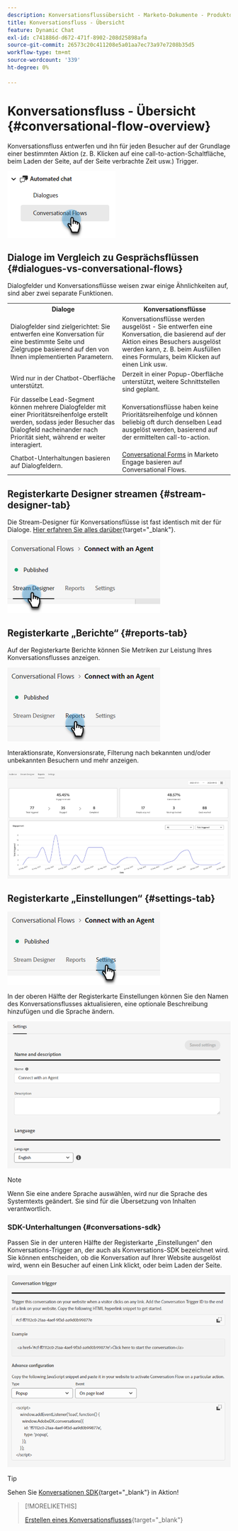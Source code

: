 ```yaml
---
description: Konversationsflussübersicht - Marketo-Dokumente - Produktdokumentation
title: Konversationsfluss - Übersicht
feature: Dynamic Chat
exl-id: c741886d-d672-471f-8902-208d25898afa
source-git-commit: 26573c20c411208e5a01aa7ec73a97e7208b35d5
workflow-type: tm+mt
source-wordcount: '339'
ht-degree: 0%

---
```


# Konversationsfluss - Übersicht {#conversational-flow-overview}

Konversationsfluss entwerfen und ihn für jeden Besucher auf der Grundlage einer bestimmten Aktion (z. B. Klicken auf eine call-to-action-Schaltfläche, beim Laden der Seite, auf der Seite verbrachte Zeit usw.) Trigger.

![](assets/conversational-flow-overview-1.png)

## Dialoge im Vergleich zu Gesprächsflüssen {#dialogues-vs-conversational-flows}

Dialogfelder und Konversationsflüsse weisen zwar einige Ähnlichkeiten auf, sind aber zwei separate Funktionen.

<table>
 <tbody>
  <tr>
   <th style="width:50%">Dialoge</th>
   <th style="width:50%">Konversationsflüsse</th>
  </tr>
  <tr>
   <td>Dialogfelder sind zielgerichtet: Sie entwerfen eine Konversation für eine bestimmte Seite und Zielgruppe basierend auf den von Ihnen implementierten Parametern.</td>
   <td>Konversationsflüsse werden ausgelöst - Sie entwerfen eine Konversation, die basierend auf der Aktion eines Besuchers ausgelöst werden kann, z. B. beim Ausfüllen eines Formulars, beim Klicken auf einen Link usw.</td>
  </tr>
   <tr>
   <td>Wird nur in der Chatbot-Oberfläche unterstützt.</td>
   <td>Derzeit in einer Popup-Oberfläche unterstützt, weitere Schnittstellen sind geplant.</td>
  </tr>
  </tr>
   <tr>
   <td>Für dasselbe Lead-Segment können mehrere Dialogfelder mit einer Prioritätsreihenfolge erstellt werden, sodass jeder Besucher das Dialogfeld nacheinander nach Priorität sieht, während er weiter interagiert.</td>
   <td>Konversationsflüsse haben keine Prioritätsreihenfolge und können beliebig oft durch denselben Lead ausgelöst werden, basierend auf der ermittelten call-to-action.</td>
  </tr>
  <tr>
   <td>Chatbot-Unterhaltungen basieren auf Dialogfeldern.</td>
   <td><a href="/help/marketo/product-docs/demand-generation/dynamic-chat/automated-chat/conversational-flow-settings-for-marketo-engage-forms.md" target="_blank">Conversational Forms</a> in Marketo Engage basieren auf Conversational Flows.</td>
  </tr>
 </tbody>
</table>

## Registerkarte Designer streamen {#stream-designer-tab}

Die Stream-Designer für Konversationsflüsse ist fast identisch mit der für Dialoge. [Hier erfahren Sie alles darüber](/help/marketo/product-docs/demand-generation/dynamic-chat/automated-chat/stream-designer.md){target="_blank"}.

![](assets/conversational-flow-overview-2.png)

## Registerkarte „Berichte“ {#reports-tab}

Auf der Registerkarte Berichte können Sie Metriken zur Leistung Ihres Konversationsflusses anzeigen.

![](assets/conversational-flow-overview-3.png)

Interaktionsrate, Konversionsrate, Filterung nach bekannten und/oder unbekannten Besuchern und mehr anzeigen.

![](assets/conversational-flow-overview-4.png)

## Registerkarte „Einstellungen“ {#settings-tab}

![](assets/conversational-flow-overview-5.png)

In der oberen Hälfte der Registerkarte Einstellungen können Sie den Namen des Konversationsflusses aktualisieren, eine optionale Beschreibung hinzufügen und die Sprache ändern.

![](assets/conversational-flow-overview-6.png)

>[!NOTE]
>
>Wenn Sie eine andere Sprache auswählen, wird nur die Sprache des Systemtexts geändert. Sie sind für die Übersetzung von Inhalten verantwortlich.

### SDK-Unterhaltungen {#conversations-sdk}

Passen Sie in der unteren Hälfte der Registerkarte „Einstellungen“ den Konversations-Trigger an, der auch als Konversations-SDK bezeichnet wird. Sie können entscheiden, ob die Konversation auf Ihrer Website ausgelöst wird, wenn ein Besucher auf einen Link klickt, oder beim Laden der Seite.

![](assets/conversational-flow-overview-7.png)

>[!TIP]
>
>Sehen Sie [Konversationen SDK](https://experienceleague.adobe.com/tools/marketo-dynamic-chatbot/conversations-sdk/?lang=de){target="_blank"} in Aktion!

>[!MORELIKETHIS]
>
>[Erstellen eines Konversationsflusses](/help/marketo/product-docs/demand-generation/dynamic-chat/automated-chat/create-a-conversational-flow.md){target="_blank"}
